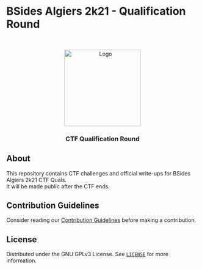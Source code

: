 # BSides Algiers 2k21 - Qualification Round

<br/>
<p align="center">
  <a href="https://bsidesalgiers.com">
    <img src="https://res.cloudinary.com/hfz/image/upload/v1607899536/BSides_logo.png" alt="Logo" width="200">
  </a>

  <h3 align="center">CTF Qualification Round</h3>
</p>

## About
This repository contains CTF challenges and official write-ups for BSides Algiers 2k21 CTF Quals.  
It will be made public after the CTF ends.

## Contribution Guidelines

Consider reading our [Contribution Guidelines](CONTRIBUTING.md) before making a contribution.

## License

Distributed under the GNU GPLv3 License. See [`LICENSE`](./LICENSE) for more information.
